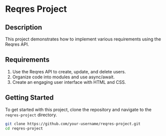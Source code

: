 # Reqres Project

## Description
This project demonstrates how to implement various requirements using the Reqres API.

## Requirements
1. Use the Reqres API to create, update, and delete users.
2. Organize code into modules and use async/await.
3. Create an engaging user interface with HTML and CSS.

## Getting Started
To get started with this project, clone the repository and navigate to the `reqres-project` directory.

```bash
git clone https://github.com/your-username/reqres-project.git
cd reqres-project

